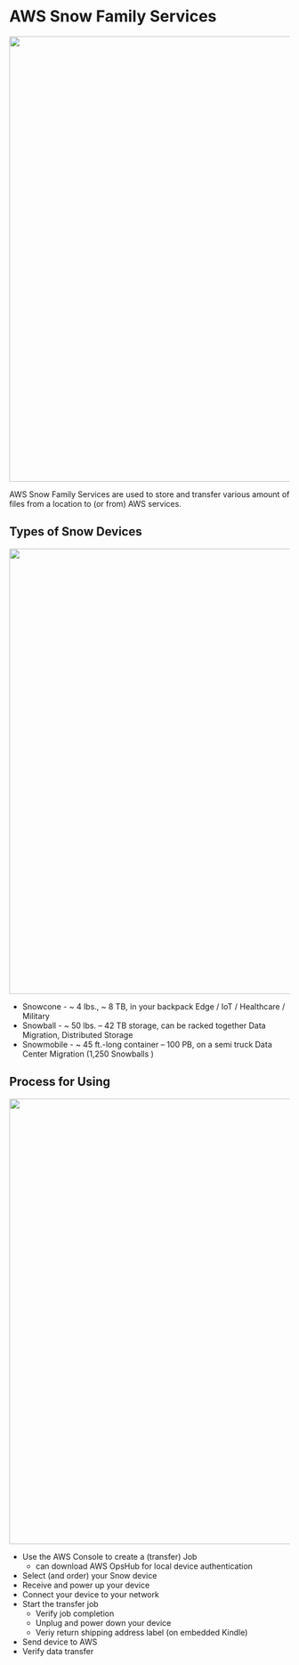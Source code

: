 # AWS Snow Family Services

<img src="https://github.com/lynnlangit/Hello-AWS-Data-Services/blob/master/images/snow-devices.png" width=800>


AWS Snow Family Services are used to store and transfer various amount of files from a location to (or from) AWS services.

## Types of Snow Devices

<img src="https://github.com/lynnlangit/Hello-AWS-Data-Services/blob/master/images/snow-sizes.png" width=800>


- Snowcone - ~ 4 lbs., ~ 8 TB, in your backpack   Edge / IoT / Healthcare / Military
- Snowball - ~ 50 lbs. – 42 TB  storage, can be racked together  Data Migration, Distributed Storage
- Snowmobile - ~ 45 ft.-long container – 100 PB, on a semi truck  Data Center Migration (1,250 Snowballs )


## Process for Using

<img src="https://github.com/lynnlangit/Hello-AWS-Data-Services/blob/master/images/snow-process.png" width=800>

- Use the AWS Console to create a (transfer) Job 
  - can download AWS OpsHub for local device authentication
- Select (and order) your Snow device
- Receive and power up your device
- Connect your device to your network
- Start the transfer job
  - Verify job completion
  - Unplug and power down your device
  - Veriy return shipping address label (on embedded Kindle)
- Send device to AWS
 - Verify data transfer

